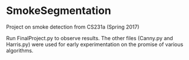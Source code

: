 # SmokeSegmentation
Project on smoke detection from CS231a (Spring 2017)

Run FinalProject.py to observe results.
The other files (Canny.py and Harris.py) were used for early experimentation on the promise of various algorithms.
